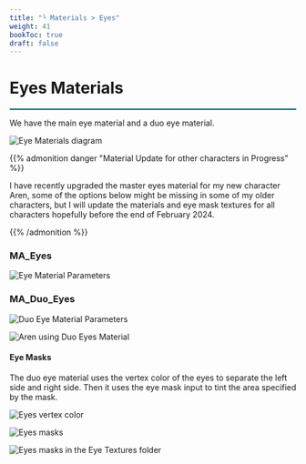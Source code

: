 ```yaml
---
title: "└ Materials > Eyes"
weight: 41
bookToc: true
draft: false
---
```


Eyes Materials
=======================================

<hr style="border: 1px solid #44c0c9;">

We have the main eye material and a duo eye material.

![Eye Materials diagram](../img/materials-eyes/materials-eyes-diagram.jpg)

{{% admonition danger "Material Update for other characters in Progress" %}}

I have recently upgraded the master eyes material for my new character Aren, some of the options below might be missing in some of my older characters, but I will update the materials and eye mask textures for all characters hopefully before the end of February 2024.

{{% /admonition %}}

### MA_Eyes

![Eye Material Parameters](../img/materials-eyes/eye-material-parameters.jpg)

### MA_Duo_Eyes

![Duo Eye Material Parameters](../img/materials-eyes/duo-eye-material-parameters.jpg)

![Aren using Duo Eyes Material](../img/materials-eyes/aren-duo-eye.jpg)

#### Eye Masks

The duo eye material uses the vertex color of the eyes to separate the left side and right side. Then it uses the eye mask input to tint the area specified by the mask.

![Eyes vertex color](../img/materials-eyes/eyes-vertex-color.jpg)

![Eyes masks](../img/materials-eyes/eye-masks.webp)

![Eyes masks in the Eye Textures folder](../img/materials-eyes/eye-masks-content.jpg)